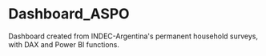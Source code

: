 # Dashboard_ASPO
Dashboard created from INDEC-Argentina's permanent household surveys, with DAX and Power BI functions.
